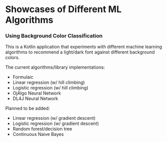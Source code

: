 # Showcases of Different ML Algorithms

### Using Background Color Classification

This is a Kotlin application that experiments with different machine learning algorithms to recommend a light/dark font against different background colors. 

The current algorithms/library implementations: 

- Formulaic
- Linear regression (w/ hill climbing)
- Logistic regression (w/ hill climbing)
- OjAlgo Neural Network 
- DL4J Neural Network 

Planned to be added: 

- Linear regression (w/ gradient descent)
- Logistic regression (w/ gradient descent)
- Random forest/decision tree
- Continuous Naive Bayes
